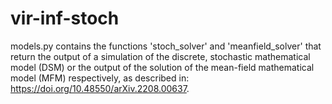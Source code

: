 # vir-inf-stoch

models.py contains the functions 'stoch_solver' and 'meanfield_solver' that return the output of a simulation of the discrete, stochastic mathematical model (DSM) or the output of the solution of the mean-field mathematical model (MFM) respectively, as described in: https://doi.org/10.48550/arXiv.2208.00637.
